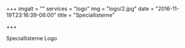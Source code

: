 +++
imgalt = ""
services = "logo"
img = "logo/2.jpg"
date = "2016-11-19T23:16:39-06:00"
title = "Speciallisterne"

+++
<div class="portfolio logo" data-cat="logo">
  <div class="portfolio-wrapper">			
    <img src="img/portfolios/logo/2.jpg" alt="" />
    <div class="label">
      <div class="label-text">
        <a class="text-title">Speciallisterne</a>
        <span class="text-category">Logo</span>
      </div>
      <div class="label-bg"></div>
    </div>
  </div>
</div>
